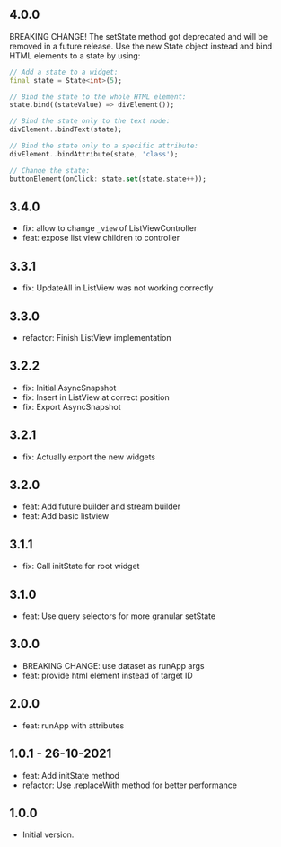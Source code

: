 ## 4.0.0
BREAKING CHANGE! The setState method got deprecated and will be removed in a future release.
Use the new State object instead and bind HTML elements to a state by using:

```dart
// Add a state to a widget:
final state = State<int>(5);

// Bind the state to the whole HTML element:
state.bind((stateValue) => divElement());

// Bind the state only to the text node:
divElement..bindText(state);

// Bind the state only to a specific attribute:
divElement..bindAttribute(state, 'class');

// Change the state:
buttonElement(onClick: state.set(state.state++));
```

## 3.4.0
- fix: allow to change `_view` of ListViewController
- feat: expose list view children to controller

## 3.3.1
- fix: UpdateAll in ListView was not working correctly

## 3.3.0
- refactor: Finish ListView implementation

## 3.2.2
- fix: Initial AsyncSnapshot
- fix: Insert in ListView at correct position
- fix: Export AsyncSnapshot

## 3.2.1
- fix: Actually export the new widgets

## 3.2.0
- feat: Add future builder and stream builder
- feat: Add basic listview

## 3.1.1
- fix: Call initState for root widget

## 3.1.0
- feat: Use query selectors for more granular setState

## 3.0.0
- BREAKING CHANGE: use dataset as runApp args
- feat: provide html element instead of target ID

## 2.0.0
- feat: runApp with attributes

## 1.0.1 - 26-10-2021
- feat: Add initState method
- refactor: Use .replaceWith method for better performance

## 1.0.0

- Initial version.
